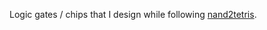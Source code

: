 Logic gates / chips that I design while following [nand2tetris](https://www.nand2tetris.org/course).
